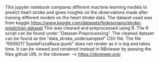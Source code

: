 This jupyter notebook compares different machine learning models to predict heart stroke and gives insights on the observations made after training different models on the heart stroke data. The dataset used was from kaggle https://www.kaggle.com/datasets/fedesoriano/stroke-prediction-dataset This was cleaned and preprocessed using R. The R script can be found under "Dataset-Preprocessing". The cleaned dataset can be found as the "data_stroke_undersampled" CSV file. 
The file "6509217 SyedaFizzaRaza.ipynb" does not render as it is big and takes time. It can be viewed and rendered instead in NBviewer by passing the files github URL in the nbviewer --> https://nbviewer.org/ 
